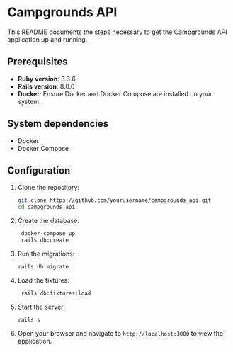 # Campgrounds API

This README documents the steps necessary to get the Campgrounds API application up and running.

## Prerequisites

- **Ruby version**: 3.3.6
- **Rails version**: 8.0.0
- **Docker**: Ensure Docker and Docker Compose are installed on your system.

## System dependencies

- Docker
- Docker Compose

## Configuration

1. Clone the repository:

   ```sh
   git clone https://github.com/yourusername/campgrounds_api.git
   cd campgrounds_api
   ```

2. Create the database:

   ```sh
    docker-compose up
    rails db:create
   ```

3. Run the migrations:

   ```sh
   rails db:migrate
   ```

4. Load the fixtures:

   ```sh
    rails db:fixtures:load
   ```

5. Start the server:

   ```sh
   rails s
   ```

6. Open your browser and navigate to `http://localhost:3000` to view the application.
